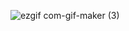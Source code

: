 

![ezgif com-gif-maker (3)](https://user-images.githubusercontent.com/57759633/182600176-bf9af9f0-dc2a-4861-a724-91ab03cb54ac.gif)
